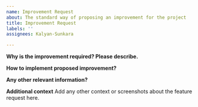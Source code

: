 ```yaml
---
name: Improvement Request
about: The standard way of proposing an improvement for the project
title: Improvement Request
labels: ''
assignees: Kalyan-Sunkara

---
```


**Why is the improvement required? Please describe.**

**How to implement proposed improvement?**

**Any other relevant information?**

**Additional context**
Add any other context or screenshots about the feature request here.
